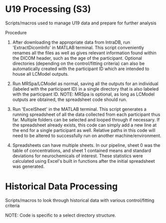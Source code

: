 # U19 Processing (S3)

Scripts/macros used to manage U19 data and prepare for further analysis 

Procedure

1. After downloading the appropriate data from IntraDB, run 'ExtractDicomInfo' in MATLAB terminal. This script conveniently renames all the files as well as gives relevant information found within the DICOM header, such as the age of the participant. Optional directories (depending on the control/fitting criteria) can also be automatically created with the participant ID which are intended to house all LCModel outputs. 

2. Run MRSpa/LCModel as normal, saving all the outputs for an individual (labeled with the participant ID) in a single directory that is also labeled with the participant ID. NOTE: MRSpa is optional, as long as LCModel outputs are obtained, the spreadsheet code should run.

3. Run 'ExcelSheet' in the MATLAB terminal. This script generates a running spreadsheet of all the data collected from each participant thus far. Multiple folders can be selected and looped through if necessary. If the spreadsheet already exists, this code can simply add a new line at the end for a single participant as well. Relative paths in this code will need to be altered to successfully run on another machine/environment.  

4. Spreadsheets can have multiple sheets. In our pipeline, sheet 0 was the table of concentrations, and sheet 1 contained means and standard deviations for neurochemicals of interest. These statistics were calculated using Excel's built in functions after the initial spreadsheet was generated. 

# Historical Data Processing 

Scripts/macros to look through historical data with various control/fitting criteria 

NOTE: Code is specific to a select directory structure. 



